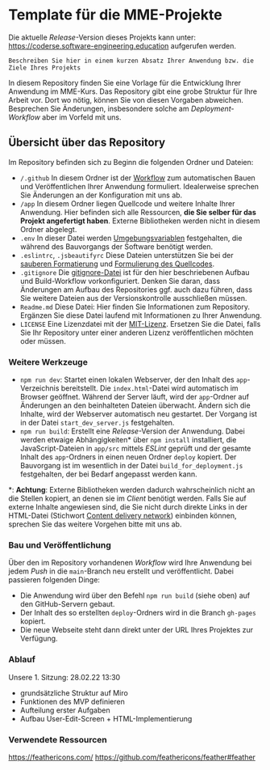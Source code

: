 # Template für die MME-Projekte

Die aktuelle _Release_-Version dieses Projekts kann unter: https://coderse.software-engineering.education aufgerufen werden.

```
Beschreiben Sie hier in einem kurzen Absatz Ihrer Anwendung bzw. die Ziele Ihres Projekts
```

In diesem Repository finden Sie eine Vorlage für die Entwicklung Ihrer Anwendung im MME-Kurs. Das Repository gibt eine grobe Struktur für Ihre Arbeit vor. Dort wo nötig, können Sie von diesen Vorgaben abweichen. Besprechen Sie Änderungen, insbesondere solche am _Deployment-Workflow_ aber im Vorfeld mit uns. 

## Übersicht über das Repository

Im Repository befinden sich zu Beginn die folgenden Ordner und Dateien:

- `/.github` In diesem Ordner ist der [Workflow](https://github.com/features/actions) zum automatischen Bauen und Veröffentlichen Ihrer Anwendung formuliert. Idealerweise sprechen Sie Änderungen an der Konfiguration mit uns ab.
- `/app` In diesem Ordner liegen Quellcode und weitere Inhalte Ihrer Anwendung. Hier befinden sich alle Ressourcen, **die Sie selber für das Projekt angefertigt haben**. Externe Bibliotheken werden nicht in diesem Ordner abgelegt.
- `.env` In dieser Datei werden [Umgebungsvariablen](https://en.wikipedia.org/wiki/Environment_variable) festgehalten, die während des Bauvorgangs der Software benötigt werden.
- `.eslintrc`, `.jsbeautifyrc` Diese Dateien unterstützen Sie bei der [sauberen Formatierung](https://www.npmjs.com/package/js-beautify) und [Formulierung des Quellcodes](https://eslint.org/).
- `.gitignore` Die [gitignore-Datei](https://git-scm.com/docs/gitignore) ist für den hier beschriebenen Aufbau und Build-Workflow vorkonfiguriert. Denken Sie daran, dass Änderungen am Aufbau des Repositories ggf. auch dazu führen, dass Sie weitere Dateien aus der Versionskontrolle ausschließen müssen.
- `Readme.md` Diese Datei: Hier finden Sie Informationen zum Repository. Ergänzen Sie diese Datei laufend mit Informationen zu Ihrer Anwendung.
- `LICENSE` Eine Lizenzdatei mit der [MIT-Lizenz](https://opensource.org/licenses/MIT). Ersetzen Sie die Datei, falls Sie Ihr Repository unter einer anderen Lizenz veröffentlichen möchten oder müssen.

### Weitere Werkzeuge 

- `npm run dev`: Startet einen lokalen Webserver, der den Inhalt des `app`-Verzeichnis bereitstellt. Die `index.html`-Datei wird automatisch im Browser geöffnet. Während der Server läuft, wird der `app`-Ordner auf Änderungen an den beinhalteten Dateien überwacht. Ändern sich die Inhalte, wird der Webserver automatisch neu gestartet. Der Vorgang ist in der Datei `start_dev_server.js` festgehalten.
- `npm run build`: Erstellt eine _Release_-Version der Anwendung. Dabei werden etwaige Abhängigkeiten\* über `npm install` installiert, die JavaScript-Dateien in `app/src` mittels _ESLint_ geprüft und der gesamte Inhalt des `app`-Ordners in einen neuen Ordner `deploy` kopiert. Der Bauvorgang ist im wesentlich in der Datei `build_for_deployment.js` festgehalten, der bei Bedarf angepasst werden kann. 

\*: **Achtung**: Externe Bibliotheken werden dadurch wahrscheinlich nicht an die Stellen kopiert, an denen sie im _Client_ benötigt werden. Falls Sie auf externe Inhalte angewiesen sind, die Sie nicht durch direkte Links in der HTML-Datei (Stichwort [Content delivery network](https://en.wikipedia.org/wiki/Content_delivery_network)) einbinden können, sprechen Sie das weitere Vorgehen bitte mit uns ab.


### Bau und Veröffentlichung

Über den im Repository vorhandenen _Workflow_ wird Ihre Anwendung bei jedem _Push_ in die `main`-Branch neu erstellt und veröffentlicht. Dabei passieren folgenden Dinge:

- Die Anwendung wird über den Befehl `npm run build` (siehe oben) auf den GitHub-Servern gebaut.
- Der Inhalt des so erstellten `deploy`-Ordners wird in die Branch `gh-pages` kopiert.
- Die neue Webseite steht dann direkt unter der URL Ihres Projektes zur Verfügung.

### Ablauf

Unsere 1. Sitzung: 28.02.22 13:30

- grundsätzliche Struktur auf Miro
- Funktionen des MVP definieren
- Aufteilung erster Aufgaben
- Aufbau User-Edit-Screen + HTML-Implementierung


### Verwendete Ressourcen
https://feathericons.com/
https://github.com/feathericons/feather#feather